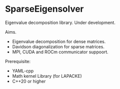 # SparseEigensolver

Eigenvalue decomposition library.
Under development.

Aims.
- Eigenvalue decomposition for dense matrices.
- Davidson diagonalization for sparse matrices.
- MPI, CUDA and ROCm communicator suppoort.

Prerequisite:
- YAML-cpp
- Math kernel Library (for LAPACKE)
- C++20 or higher

